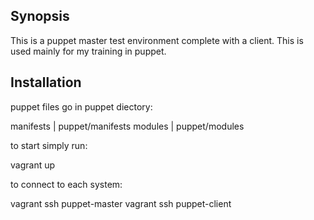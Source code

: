 ## Synopsis

This is a puppet master test environment complete with a client.  This is used mainly for my training in puppet.

## Installation

puppet files go in puppet diectory:

manifests | puppet/manifests
modules | puppet/modules

to start simply run:

vagrant up

to connect to each system:

vagrant ssh puppet-master
vagrant ssh puppet-client
